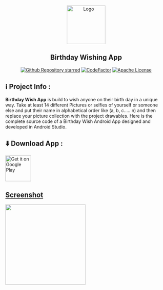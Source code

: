 <br/>
<p align="center">
  <a href="https://github.com/dangiashish/Birthday-Wish-App">
       <img src="https://github.com/dangiashish/Birthday-Wish-App/assets/70362030/561c8e74-62fd-46fd-8f87-1b9909f96e5c" alt="Logo" width="120" height="120">
  </a>

  <h2 align="center">Birthday Wishing App</h2>


</p>
<p align="center">
<a href="https://github.com/dangiashish/Birthday-Wish-App/stargazers"><img alt="Github Repository starred" src="https://img.shields.io/github/stars/dangiashish/Birthday-Wish-App"/></a>
<a href="https://www.codefactor.io/repository/github/dangiashish/Birthday-Wish-App"><img alt="CodeFactor" src="https://www.codefactor.io/repository/github/dangiashish/Birthday-Wish-App/badge"/></a>
<a href="https://opensource.org/licenses/Apache-2.0"><img alt="Apache License" src="https://img.shields.io/badge/License-Apache%202.0-blue.svg"/></a>
</p>

## ℹ️ Project Info : 
**Birthday Wish App** is build to wish anyone on their birth day in a unique way. Take at least 14 different Pictures or selfies of yourself or someone else and put their name in alphabetical order like (a, b, c..... n) and then replace your picture collection with the project drawables. Here is the complete source code of a Birthday Wish Android App designed and developed in Android Studio.


## ⬇️ Download App :
<a href="https://play.google.com/store/apps/details?id=com.codebyashish.birthdaywish"><img alt="Get it on Google Play" src="https://play.google.com/intl/en_us/badges/images/generic/en-play-badge.png" height=80px />

## Screenshot
<img src = "https://user-images.githubusercontent.com/70362030/154618484-593de127-6b0d-4297-893e-057888f26af1.jpg" width=250/>

